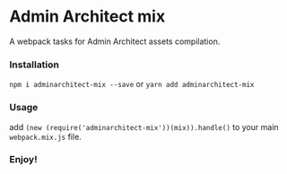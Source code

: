 # Admin Architect mix

A webpack tasks for Admin Architect assets compilation.

### Installation

`npm i adminarchitect-mix --save`
or
`yarn add adminarchitect-mix`


### Usage

add `(new (require('adminarchitect-mix'))(mix)).handle()` to your main `webpack.mix.js` file.

### Enjoy!
